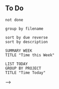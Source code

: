 
## To Do
```tasks
not done

group by filename

sort by due reverse
sort by description
```



<!--plugin doesn't work, wait until its prs are merged-->

```toggl
SUMMARY WEEK
TITLE "Time this Week"
```



```toggl
LIST TODAY
GROUP BY PROJECT
TITLE "Time Today"
```
-->


